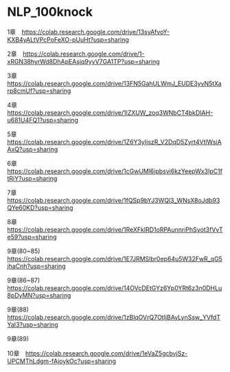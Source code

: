 # NLP_100knock

1章　https://colab.research.google.com/drive/13syAfvoY-KXB4yALtVPcPoFeXO-pUuHt?usp=sharing

2章　https://colab.research.google.com/drive/1-xRGN38hyrWd8DhApEAsjq9yyV7GA1TP?usp=sharing

3章　https://colab.research.google.com/drive/13FN5GahULWmJ_EUDE3yvN5tXarp8cmUf?usp=sharing

4章　https://colab.research.google.com/drive/1lZXUW_zoq3WNbCT4bkDIAH-u681U4FQ1?usp=sharing

5章　https://colab.research.google.com/drive/1Z6Y3yIjszR_V2DqD5Zyrt4VtlWsiAAxQ?usp=sharing

6章　https://colab.research.google.com/drive/1cGwUMl6ipbsvi6kzYeepWx3IpC1ftRiY?usp=sharing

7章　https://colab.research.google.com/drive/1fQSp9bYJ3WQl3_WNsX8oJdb93QYe60KD?usp=sharing

8章　https://colab.research.google.com/drive/1ReXFklRD1oRPAunnriPhSyot3fVvTe59?usp=sharing

9章(80~85)　https://colab.research.google.com/drive/1E7JRMSlbr0ep64u5W32FwR_qG5jhaCnh?usp=sharing

9章(86~87)　https://colab.research.google.com/drive/14OVcDEtGYz6Yp0YRt6z3n0DHLu8pDyMN?usp=sharing

9章(88)　https://colab.research.google.com/drive/1zBlqOVrQ7OtIjBAyLynSsw_YVfdTYaI3?usp=sharing

9章(89)　

10章　https://colab.research.google.com/drive/1eVaZ5gcbvjSz-UPCMThLdgm-fAjoykOc?usp=sharing
